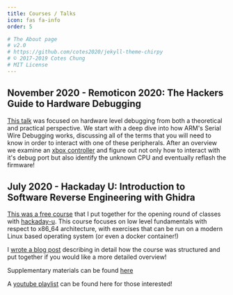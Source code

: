 ```yaml
---
title: Courses / Talks
icon: fas fa-info
order: 5

# The About page
# v2.0
# https://github.com/cotes2020/jekyll-theme-chirpy
# © 2017-2019 Cotes Chung
# MIT License
---
```


## November 2020 - Remoticon 2020: The Hackers Guide to Hardware Debugging

[This talk](https://www.youtube.com/watch?v=hWYzgw0WhYU) was focused on hardware level debugging from both a theoretical and practical perspective. We start with a deep dive into how ARM's Serial Wire Debugging works, discussing all of the terms that you will need to know in order to interact with one of these peripherals. After an overview we examine an [xbox controller](https://wrongbaud.github.io/posts/stm-xbox-jtag/) and figure out not only how to interact with it's debug port but also identify the unknown CPU and eventually reflash the firmware!

## July 2020 - Hackaday U: Introduction to Software Reverse Engineering with Ghidra

[This was a free course](https://hackaday.io/course/172292-introduction-to-reverse-engineering-with-ghidra) that I put together for the opening round of classes with [hackaday-u](https://hackaday.io/u/). This course focuses on low level fundamentals with respect to x86_64 architecture, with exercises that can be run on a modern Linux based operating system (or even a docker container!)

I [wrote a blog post](https://wrongbaud.github.io/posts/ghidra-training/) describing in detail how the course was structured and put together if you would like a more detailed overview!

Supplementary materials can be found [here](https://github.com/wrongbaud/hackaday-u)

A [youtube playlist](https://www.youtube.com/playlist?list=PL_tws4AXg7auglkFo6ZRoWGXnWL0FHAEi) can be found here for those interested!
